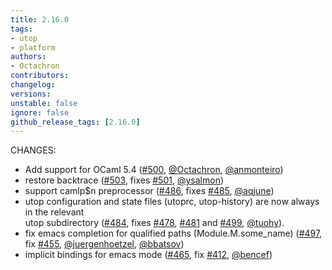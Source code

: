 ```yaml
---
title: 2.16.0
tags:
- utop
- platform
authors:
- Octachron
contributors:
changelog:
versions:
unstable: false
ignore: false
github_release_tags: [2.16.0]
---
```


<p>CHANGES:</p>
<ul>
<li>Add support for OCaml 5.4 (<a href="https://github.com/ocaml-community/utop/pull/500" class="issue-link js-issue-link" data-error-text="Failed to load title" data-id="3136959107" data-permission-text="Title is private" data-url="https://github.com/ocaml-community/utop/issues/500" data-hovercard-type="pull_request" data-hovercard-url="/ocaml-community/utop/pull/500/hovercard">#500</a>, <a href="https://github.com/Octachron" class="user-mention notranslate" data-hovercard-type="user" data-hovercard-url="/users/Octachron/hovercard" data-octo-click="hovercard-link-click" data-octo-dimensions="link_type:self">@Octachron</a>, <a href="https://github.com/anmonteiro" class="user-mention notranslate" data-hovercard-type="user" data-hovercard-url="/users/anmonteiro/hovercard" data-octo-click="hovercard-link-click" data-octo-dimensions="link_type:self">@anmonteiro</a>)</li>
<li>restore backtrace (<a href="https://github.com/ocaml-community/utop/pull/503" class="issue-link js-issue-link" data-error-text="Failed to load title" data-id="3162228522" data-permission-text="Title is private" data-url="https://github.com/ocaml-community/utop/issues/503" data-hovercard-type="pull_request" data-hovercard-url="/ocaml-community/utop/pull/503/hovercard">#503</a>, fixes <a href="https://github.com/ocaml-community/utop/issues/501" class="issue-link js-issue-link" data-error-text="Failed to load title" data-id="3141617703" data-permission-text="Title is private" data-url="https://github.com/ocaml-community/utop/issues/501" data-hovercard-type="issue" data-hovercard-url="/ocaml-community/utop/issues/501/hovercard">#501</a>, <a href="https://github.com/ysalmon" class="user-mention notranslate" data-hovercard-type="user" data-hovercard-url="/users/ysalmon/hovercard" data-octo-click="hovercard-link-click" data-octo-dimensions="link_type:self">@ysalmon</a>)</li>
<li>support camlp$n preprocessor (<a href="https://github.com/ocaml-community/utop/pull/486" class="issue-link js-issue-link" data-error-text="Failed to load title" data-id="2257906873" data-permission-text="Title is private" data-url="https://github.com/ocaml-community/utop/issues/486" data-hovercard-type="pull_request" data-hovercard-url="/ocaml-community/utop/pull/486/hovercard">#486</a>, fixes <a href="https://github.com/ocaml-community/utop/issues/485" class="issue-link js-issue-link" data-error-text="Failed to load title" data-id="2223600987" data-permission-text="Title is private" data-url="https://github.com/ocaml-community/utop/issues/485" data-hovercard-type="issue" data-hovercard-url="/ocaml-community/utop/issues/485/hovercard">#485</a>, <a href="https://github.com/aqjune" class="user-mention notranslate" data-hovercard-type="user" data-hovercard-url="/users/aqjune/hovercard" data-octo-click="hovercard-link-click" data-octo-dimensions="link_type:self">@aqjune</a>)</li>
<li>utop configuration and state files (utoprc, utop-history) are now always in the relevant<br>
utop subdirectory (<a href="https://github.com/ocaml-community/utop/pull/484" class="issue-link js-issue-link" data-error-text="Failed to load title" data-id="2222315888" data-permission-text="Title is private" data-url="https://github.com/ocaml-community/utop/issues/484" data-hovercard-type="pull_request" data-hovercard-url="/ocaml-community/utop/pull/484/hovercard">#484</a>, fixes <a href="https://github.com/ocaml-community/utop/issues/478" class="issue-link js-issue-link" data-error-text="Failed to load title" data-id="2110228079" data-permission-text="Title is private" data-url="https://github.com/ocaml-community/utop/issues/478" data-hovercard-type="issue" data-hovercard-url="/ocaml-community/utop/issues/478/hovercard">#478</a>, <a href="https://github.com/ocaml-community/utop/issues/481" class="issue-link js-issue-link" data-error-text="Failed to load title" data-id="2168269873" data-permission-text="Title is private" data-url="https://github.com/ocaml-community/utop/issues/481" data-hovercard-type="issue" data-hovercard-url="/ocaml-community/utop/issues/481/hovercard">#481</a> and <a href="https://github.com/ocaml-community/utop/issues/499" class="issue-link js-issue-link" data-error-text="Failed to load title" data-id="3110012043" data-permission-text="Title is private" data-url="https://github.com/ocaml-community/utop/issues/499" data-hovercard-type="issue" data-hovercard-url="/ocaml-community/utop/issues/499/hovercard">#499</a>, <a href="https://github.com/tuohy" class="user-mention notranslate" data-hovercard-type="user" data-hovercard-url="/users/tuohy/hovercard" data-octo-click="hovercard-link-click" data-octo-dimensions="link_type:self">@tuohy</a>).</li>
<li>fix emacs completion for qualified paths (Module.M.some_name) (<a href="https://github.com/ocaml-community/utop/pull/497" class="issue-link js-issue-link" data-error-text="Failed to load title" data-id="2807589047" data-permission-text="Title is private" data-url="https://github.com/ocaml-community/utop/issues/497" data-hovercard-type="pull_request" data-hovercard-url="/ocaml-community/utop/pull/497/hovercard">#497</a>, fix <a href="https://github.com/ocaml-community/utop/issues/455" class="issue-link js-issue-link" data-error-text="Failed to load title" data-id="1847982871" data-permission-text="Title is private" data-url="https://github.com/ocaml-community/utop/issues/455" data-hovercard-type="issue" data-hovercard-url="/ocaml-community/utop/issues/455/hovercard">#455</a>, <a href="https://github.com/juergenhoetzel" class="user-mention notranslate" data-hovercard-type="user" data-hovercard-url="/users/juergenhoetzel/hovercard" data-octo-click="hovercard-link-click" data-octo-dimensions="link_type:self">@juergenhoetzel</a>, <a href="https://github.com/bbatsov" class="user-mention notranslate" data-hovercard-type="user" data-hovercard-url="/users/bbatsov/hovercard" data-octo-click="hovercard-link-click" data-octo-dimensions="link_type:self">@bbatsov</a>)</li>
<li>implicit bindings for emacs mode (<a href="https://github.com/ocaml-community/utop/pull/465" class="issue-link js-issue-link" data-error-text="Failed to load title" data-id="1927953281" data-permission-text="Title is private" data-url="https://github.com/ocaml-community/utop/issues/465" data-hovercard-type="pull_request" data-hovercard-url="/ocaml-community/utop/pull/465/hovercard">#465</a>, fix <a href="https://github.com/ocaml-community/utop/issues/412" class="issue-link js-issue-link" data-error-text="Failed to load title" data-id="1554529655" data-permission-text="Title is private" data-url="https://github.com/ocaml-community/utop/issues/412" data-hovercard-type="issue" data-hovercard-url="/ocaml-community/utop/issues/412/hovercard">#412</a>, <a href="https://github.com/bencef" class="user-mention notranslate" data-hovercard-type="user" data-hovercard-url="/users/bencef/hovercard" data-octo-click="hovercard-link-click" data-octo-dimensions="link_type:self">@bencef</a>)</li>
</ul>
